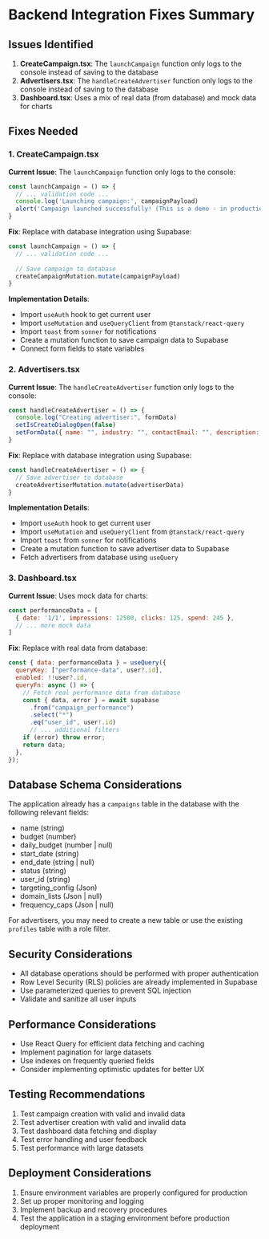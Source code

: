 # Backend Integration Fixes Summary

## Issues Identified

1. **CreateCampaign.tsx**: The `launchCampaign` function only logs to the console instead of saving to the database
2. **Advertisers.tsx**: The `handleCreateAdvertiser` function only logs to the console instead of saving to the database
3. **Dashboard.tsx**: Uses a mix of real data (from database) and mock data for charts

## Fixes Needed

### 1. CreateCampaign.tsx

**Current Issue**: The `launchCampaign` function only logs to the console:
```javascript
const launchCampaign = () => {
  // ... validation code ...
  console.log('Launching campaign:', campaignPayload)
  alert('Campaign launched successfully! (This is a demo - in production this would connect to your DSP/SSP APIs)')
}
```

**Fix**: Replace with database integration using Supabase:
```javascript
const launchCampaign = () => {
  // ... validation code ...
  
  // Save campaign to database
  createCampaignMutation.mutate(campaignPayload)
}
```

**Implementation Details**:
- Import `useAuth` hook to get current user
- Import `useMutation` and `useQueryClient` from `@tanstack/react-query`
- Import `toast` from `sonner` for notifications
- Create a mutation function to save campaign data to Supabase
- Connect form fields to state variables

### 2. Advertisers.tsx

**Current Issue**: The `handleCreateAdvertiser` function only logs to the console:
```javascript
const handleCreateAdvertiser = () => {
  console.log("Creating advertiser:", formData)
  setIsCreateDialogOpen(false)
  setFormData({ name: "", industry: "", contactEmail: "", description: "" })
}
```

**Fix**: Replace with database integration using Supabase:
```javascript
const handleCreateAdvertiser = () => {
  // Save advertiser to database
  createAdvertiserMutation.mutate(advertiserData)
}
```

**Implementation Details**:
- Import `useAuth` hook to get current user
- Import `useMutation` and `useQueryClient` from `@tanstack/react-query`
- Import `toast` from `sonner` for notifications
- Create a mutation function to save advertiser data to Supabase
- Fetch advertisers from database using `useQuery`

### 3. Dashboard.tsx

**Current Issue**: Uses mock data for charts:
```javascript
const performanceData = [
  { date: '1/1', impressions: 12500, clicks: 125, spend: 245 },
  // ... more mock data
]
```

**Fix**: Replace with real data from database:
```javascript
const { data: performanceData } = useQuery({
  queryKey: ["performance-data", user?.id],
  enabled: !!user?.id,
  queryFn: async () => {
    // Fetch real performance data from database
    const { data, error } = await supabase
      .from("campaign_performance")
      .select("*")
      .eq("user_id", user!.id)
      // ... additional filters
    if (error) throw error;
    return data;
  },
});
```

## Database Schema Considerations

The application already has a `campaigns` table in the database with the following relevant fields:
- name (string)
- budget (number)
- daily_budget (number | null)
- start_date (string)
- end_date (string | null)
- status (string)
- user_id (string)
- targeting_config (Json)
- domain_lists (Json | null)
- frequency_caps (Json | null)

For advertisers, you may need to create a new table or use the existing `profiles` table with a role filter.

## Security Considerations

- All database operations should be performed with proper authentication
- Row Level Security (RLS) policies are already implemented in Supabase
- Use parameterized queries to prevent SQL injection
- Validate and sanitize all user inputs

## Performance Considerations

- Use React Query for efficient data fetching and caching
- Implement pagination for large datasets
- Use indexes on frequently queried fields
- Consider implementing optimistic updates for better UX

## Testing Recommendations

1. Test campaign creation with valid and invalid data
2. Test advertiser creation with valid and invalid data
3. Test dashboard data fetching and display
4. Test error handling and user feedback
5. Test performance with large datasets

## Deployment Considerations

1. Ensure environment variables are properly configured for production
2. Set up proper monitoring and logging
3. Implement backup and recovery procedures
4. Test the application in a staging environment before production deployment